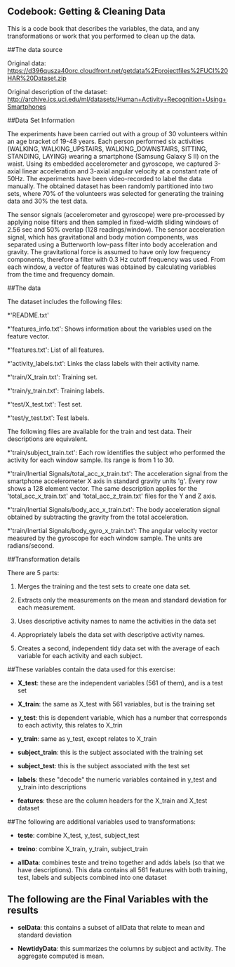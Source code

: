 **Codebook: Getting & Cleaning Data**
-------------------------------------

This is a code book that describes the variables, the data, and any transformations or work that you performed to clean up the data.

##The data source

Original data: https://d396qusza40orc.cloudfront.net/getdata%2Fprojectfiles%2FUCI%20HAR%20Dataset.zip

Original description of the dataset: http://archive.ics.uci.edu/ml/datasets/Human+Activity+Recognition+Using+Smartphones


##Data Set Information

The experiments have been carried out with a group of 30 volunteers within an age bracket of 19-48 years. Each person performed six activities (WALKING, WALKING_UPSTAIRS, WALKING_DOWNSTAIRS, SITTING, STANDING, LAYING) wearing a smartphone (Samsung Galaxy S II) on the waist. Using its embedded accelerometer and gyroscope, we captured 3-axial linear acceleration and 3-axial angular velocity at a constant rate of 50Hz. The experiments have been video-recorded to label the data manually. The obtained dataset has been randomly partitioned into two sets, where 70% of the volunteers was selected for generating the training data and 30% the test data.

The sensor signals (accelerometer and gyroscope) were pre-processed by applying noise filters and then sampled in fixed-width sliding windows of 2.56 sec and 50% overlap (128 readings/window). The sensor acceleration signal, which has gravitational and body motion components, was separated using a Butterworth low-pass filter into body acceleration and gravity. The gravitational force is assumed to have only low frequency components, therefore a filter with 0.3 Hz cutoff frequency was used. From each window, a vector of features was obtained by calculating variables from the time and frequency domain.


##The data

The dataset includes the following files:

*'README.txt'

*'features_info.txt': Shows information about the variables used on the feature vector.

*'features.txt': List of all features.

*'activity_labels.txt': Links the class labels with their activity name.

*'train/X_train.txt': Training set.

*'train/y_train.txt': Training labels.

*'test/X_test.txt': Test set.

*'test/y_test.txt': Test labels.

The following files are available for the train and test data. Their descriptions are equivalent.

*'train/subject_train.txt': Each row identifies the subject who performed the activity for each window sample. Its range is from 1 to 30.

*'train/Inertial Signals/total_acc_x_train.txt': The acceleration signal from the smartphone accelerometer X axis in standard gravity units 'g'. Every row shows a 128 element vector. The same description applies for the 'total_acc_x_train.txt' and 'total_acc_z_train.txt' files for the Y and Z axis.

*'train/Inertial Signals/body_acc_x_train.txt': The body acceleration signal obtained by subtracting the gravity from the total acceleration.

*'train/Inertial Signals/body_gyro_x_train.txt': The angular velocity vector measured by the gyroscope for each window sample. The units are radians/second.


##Transformation details

There are 5 parts:

1. Merges the training and the test sets to create one data set.
  
2. Extracts only the measurements on the mean and standard deviation for each measurement.

3. Uses descriptive activity names to name the activities in the data set

4. Appropriately labels the data set with descriptive activity names.

5. Creates a second, independent tidy data set with the average of each variable for each activity and each subject.

##These variables contain the data used for this exercise:

* __X_test__: these are the independent variables (561 of them), and is a test set

* __X_train__: the same as X_test with 561 variables, but is the training set

* __y_test__: this is dependent variable, which has a number that corresponds to each activity, this relates to X_trin

* __y_train__: same as y_test, except relates to X_train

* __subject_train__: this is the subject associated with the training set

* __subject_test__: this is the subject associated with the test set

* __labels__: these "decode" the numeric variables contained in y_test and y_train into descriptions

* __features__: these are the column headers for the X_train and X_test dataset


##The following are additional variables used to transformations:

* __teste__: combine X_test, y_test, subject_test

* __treino__: combine X_train, y_train, subject_train

* __allData__: combines teste and treino together and adds labels (so that we have descriptions). This data contains all 561 features with both training, test, labels and subjects combined into one dataset


## The following are the Final Variables with the results

* __selData__: this contains a subset of allData that relate to mean and standard deviation

* __NewtidyData__: this summarizes the columns by subject and activity. The aggregate computed is mean.